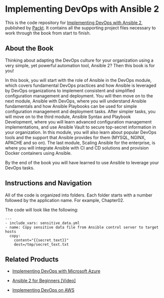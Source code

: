 # Implementing DevOps with Ansible 2
This is the code repository for [Implementing DevOps with Ansible 2](https://www.packtpub.com/networking-and-servers/implementing-devops-ansible-2?utm_source=github&utm_medium=repository&utm_campaign=9781787120532), published by [Packt](https://www.packtpub.com/?utm_source=github). It contains all the supporting project files necessary to work through the book from start to finish.
## About the Book
Thinking about adapting the DevOps culture for your organization using a very simple, yet powerful automation tool, Ansible 2? Then this book is for you!

In this book, you will start with the role of Ansible in the DevOps module, which covers fundamental DevOps practices and how Ansible is leveraged by DevOps organizations to implement consistent and simplified configuration management and deployment. You will then move on to the next module, Ansible with DevOps, where you will understand Ansible fundamentals and how Ansible Playbooks can be used for simple configuration management and deployment tasks. After simpler tasks, you will move on to the third module, Ansible Syntax and Playbook Development, where you will learn advanced configuration management implementations, and use Ansible Vault to secure top-secret information in your organization. In this module, you will also learn about popular DevOps tools and the support that Ansible provides for them (MYSQL, NGINX, APACHE and so on). The last module, Scaling Ansible for the enterprise, is where you will integrate Ansible with CI and CD solutions and provision Docker containers using Ansible.

By the end of the book you will have learned to use Ansible to leverage your DevOps tasks.

## Instructions and Navigation
All of the code is organized into folders. Each folder starts with a number followed by the application name. For example, Chapter02.



The code will look like the following:
```
---
- include_vars: sensitive_data.yml
- name: Copy sensitive data file from Ansible control server to target hosts
  copy:
    content="{{secret_text}}"
    dest=/tmp/secret_text.txt
```



## Related Products
* [Implementing DevOps with Microsoft Azure](https://www.packtpub.com/networking-and-servers/implementing-devops-microsoft-azure?utm_source=github&utm_medium=repository&utm_campaign=9781787127029)

* [Ansible 2 for Beginners [Video]](https://www.packtpub.com/networking-and-servers/ansible-2-beginners-video?utm_source=github&utm_medium=repository&utm_campaign=9781786465719)

* [Implementing DevOps on AWS](https://www.packtpub.com/virtualization-and-cloud/implementing-devops-aws?utm_source=github&utm_medium=repository&utm_campaign=9781786460141)

